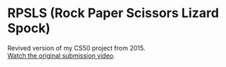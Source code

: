 # RPSLS (Rock Paper Scissors Lizard Spock)
Revived version of my CS50 project from 2015.  
[Watch the original submission video](https://www.youtube.com/watch?v=tvhBlQdShrk).